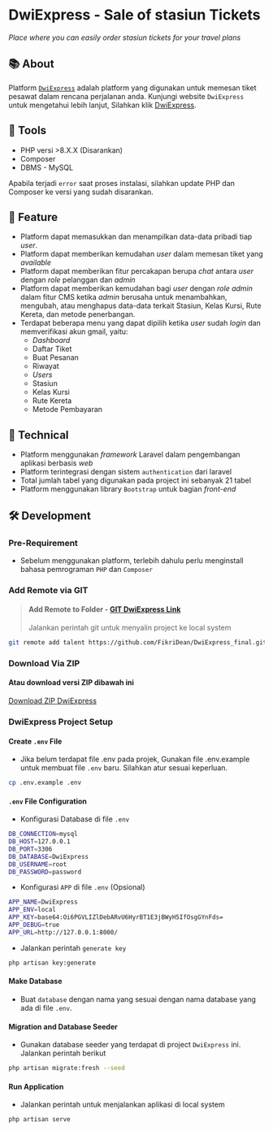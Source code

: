 # DwiExpress - Sale of stasiun Tickets

_Place where you can easily order stasiun tickets for your travel plans_

## 📚 About

Platform [`DwiExpress`](https://DwiExpress.my.id/) adalah platform yang digunakan untuk memesan tiket pesawat dalam rencana perjalanan anda.
Kunjungi website `DwiExpress` untuk mengetahui lebih lanjut, Silahkan klik [DwiExpress](https://DwiExpress.my.id/).

## 🧰 Tools

-   PHP versi >8.X.X (Disarankan)
-   Composer
-   DBMS - MySQL

Apabila terjadi `error` saat proses instalasi, silahkan update PHP dan Composer ke versi yang sudah disarankan.

## 💫 Feature

-   Platform dapat memasukkan dan menampilkan data-data pribadi tiap _user_.
-   Platform dapat memberikan kemudahan _user_ dalam memesan tiket yang _available_
-   Platform dapat memberikan fitur percakapan berupa _chat_ antara _user_ dengan _role_ pelanggan dan _admin_
-   Platform dapat memberikan kemudahan bagi _user_ dengan _role admin_ dalam fitur CMS ketika _admin_ berusaha untuk menambahkan, mengubah, atau menghapus data-data terkait Stasiun, Kelas Kursi, Rute Kereta, dan metode penerbangan.
-   Terdapat beberapa menu yang dapat dipilih ketika _user_ sudah _login_ dan memverifikasi akun gmail, yaitu:
    -   _Dashboard_
    -   Daftar Tiket
    -   Buat Pesanan
    -   Riwayat
    -   _Users_
    -   Stasiun
    -   Kelas Kursi
    -   Rute Kereta
    -   Metode Pembayaran

## 📜 Technical

-   Platform menggunakan _framework_ Laravel dalam pengembangan aplikasi berbasis _web_
-   Platform terintegrasi dengan sistem `authentication` dari laravel
-   Total jumlah tabel yang digunakan pada project ini sebanyak 21 tabel
-   Platform menggunakan library `Bootstrap` untuk bagian _front-end_

## 🛠️ Development

### Pre-Requirement

-   Sebelum menggunakan platform, terlebih dahulu perlu menginstall bahasa pemrograman `PHP` dan `Composer`

### Add Remote via GIT

> #### Add Remote to Folder - [GIT DwiExpress Link](https://github.com/FikriDean/DwiExpress_final.git)
>
> Jalankan perintah git untuk menyalin project ke local system

```sh
git remote add talent https://github.com/FikriDean/DwiExpress_final.git
```

### Download Via ZIP

#### Atau download versi ZIP dibawah ini

[Download ZIP DwiExpress](https://github.com/FikriDean/DwiExpress_final/archive/refs/heads/main.zip)

### DwiExpress Project Setup

#### Create `.env` File

-   Jika belum terdapat file .env pada projek, Gunakan file .env.example untuk membuat file `.env` baru. Silahkan atur sesuai keperluan.

```sh
cp .env.example .env
```

#### `.env` File Configuration

-   Konfigurasi Database di file `.env`

```sh
DB_CONNECTION=mysql
DB_HOST=127.0.0.1
DB_PORT=3306
DB_DATABASE=DwiExpress
DB_USERNAME=root
DB_PASSWORD=password
```

-   Konfigurasi `APP` di file `.env` (Opsional)

```sh
APP_NAME=DwiExpress
APP_ENV=local
APP_KEY=base64:Oi6PGVLIZlDebARvU6HyrBT1E3jBWyH5IfOsgGYnFds=
APP_DEBUG=true
APP_URL=http://127.0.0.1:8000/
```

-   Jalankan perintah `generate key`

```sh
php artisan key:generate
```

#### Make Database

-   Buat `database` dengan nama yang sesuai dengan nama database yang ada di file `.env`.

#### Migration and Database Seeder

-   Gunakan database seeder yang terdapat di project `DwiExpress` ini. Jalankan perintah berikut

```sh
php artisan migrate:fresh --seed
```

#### Run Application

-   Jalankan perintah untuk menjalankan aplikasi di local system

```sh
php artisan serve
```
